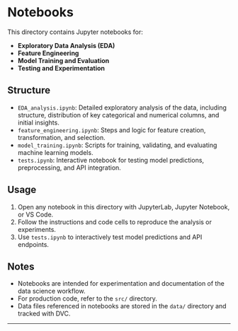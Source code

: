 # Notebooks

This directory contains Jupyter notebooks for:

- **Exploratory Data Analysis (EDA)**
- **Feature Engineering**
- **Model Training and Evaluation**
- **Testing and Experimentation**

## Structure

- `EDA_analysis.ipynb`: Detailed exploratory analysis of the data, including structure, distribution of key categorical and numerical columns, and initial insights.
- `feature_engineering.ipynb`: Steps and logic for feature creation, transformation, and selection.
- `model_training.ipynb`: Scripts for training, validating, and evaluating machine learning models.
- `tests.ipynb`: Interactive notebook for testing model predictions, preprocessing, and API integration.

## Usage

1. Open any notebook in this directory with JupyterLab, Jupyter Notebook, or VS Code.
2. Follow the instructions and code cells to reproduce the analysis or experiments.
3. Use `tests.ipynb` to interactively test model predictions and API endpoints.

## Notes

- Notebooks are intended for experimentation and documentation of the data science workflow.
- For production code, refer to the `src/` directory.
- Data files referenced in notebooks are stored in the `data/` directory and tracked with DVC.

---